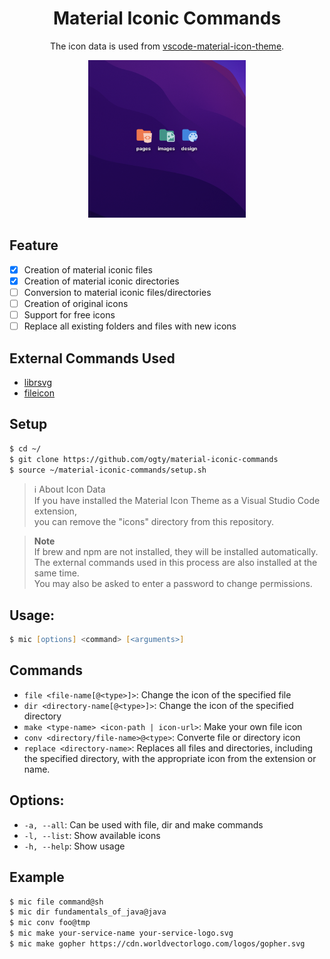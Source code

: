 <h1 align="center">Material Iconic Commands</h1>

<p align="center">
  The icon data is used from <a href="https://github.com/PKief/vscode-material-icon-theme">vscode-material-icon-theme</a>.
</p>

<div align="center">
 <img src="./sample.png" alt="sample" width="50%" />
</div>

## Feature

- [x] Creation of material iconic files
- [x] Creation of material iconic directories
- [ ] Conversion to material iconic files/directories
- [ ] Creation of original icons
- [ ] Support for free icons
- [ ] Replace all existing folders and files with new icons

## External Commands Used

- [librsvg](https://wiki.gnome.org/Projects/LibRsvg)
- [fileicon](https://www.npmjs.com/package/fileicon)

## Setup

```zsh
$ cd ~/
$ git clone https://github.com/ogty/material-iconic-commands
$ source ~/material-iconic-commands/setup.sh
```

> ℹ️ About Icon Data  
> If you have installed the Material Icon Theme as a Visual Studio Code extension,  
> you can remove the "icons" directory from this repository.

> **Note**  
> If brew and npm are not installed, they will be installed automatically.  
> The external commands used in this process are also installed at the same time.  
> You may also be asked to enter a password to change permissions.

## Usage:

```zsh
$ mic [options] <command> [<arguments>]
```

## Commands

- `file <file-name[@<type>]>`: Change the icon of the specified file
- `dir <directory-name[@<type>]>`: Change the icon of the specified directory
- `make <type-name> <icon-path | icon-url>`: Make your own file icon
- `conv <directory/file-name>@<type>`: Converte file or directory icon
- `replace <directory-name>`: Replaces all files and directories, including the specified directory, with the appropriate icon from the extension or name.

## Options:

- `-a, --all`: Can be used with file, dir and make commands
- `-l, --list`: Show available icons
- `-h, --help`: Show usage

## Example

```zsh
$ mic file command@sh
$ mic dir fundamentals_of_java@java
$ mic conv foo@tmp
$ mic make your-service-name your-service-logo.svg
$ mic make gopher https://cdn.worldvectorlogo.com/logos/gopher.svg
```
